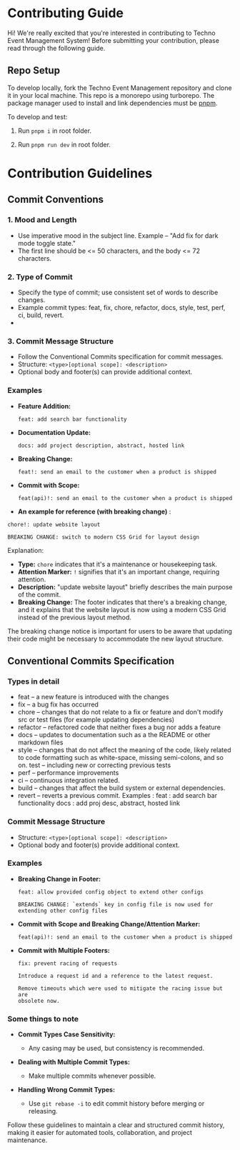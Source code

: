 # Contributing Guide

Hi! We're really excited that you're interested in contributing to Techno Event Management System! Before submitting your contribution, please read through the following guide.

## Repo Setup

To develop locally, fork the Techno Event Management repository and clone it in your local machine. This repo is a monorepo using turborepo. The package manager used to install and link dependencies must be [pnpm](https://pnpm.io/).

To develop and test:

1. Run `pnpm i` in root folder.

2. Run `pnpm run dev` in root folder.

# Contribution Guidelines

## Commit Conventions

### 1. Mood and Length

- Use imperative mood in the subject line. Example – "Add fix for dark mode toggle state."
- The first line should be <= 50 characters, and the body <= 72 characters.

### 2. Type of Commit

- Specify the type of commit; use consistent set of words to describe changes.
- Example commit types: feat, fix, chore, refactor, docs, style, test, perf, ci, build, revert.
-

### 3. Commit Message Structure

- Follow the Conventional Commits specification for commit messages.
- Structure: `<type>[optional scope]: <description>`
- Optional body and footer(s) can provide additional context.

### Examples

- **Feature Addition:**

  ```
  feat: add search bar functionality
  ```

- **Documentation Update:**

  ```
  docs: add project description, abstract, hosted link
  ```

- **Breaking Change:**

  ```
  feat!: send an email to the customer when a product is shipped
  ```

- **Commit with Scope:**

  ```
  feat(api)!: send an email to the customer when a product is shipped
  ```

- **An example for reference (with breaking change)** :

```
chore!: update website layout

BREAKING CHANGE: switch to modern CSS Grid for layout design
```

Explanation:

- **Type:** `chore` indicates that it's a maintenance or housekeeping task.
- **Attention Marker:** `!` signifies that it's an important change, requiring attention.
- **Description:** "update website layout" briefly describes the main purpose of the commit.
- **Breaking Change:** The footer indicates that there's a breaking change, and it explains that the website layout is now using a modern CSS Grid instead of the previous layout method.

The breaking change notice is important for users to be aware that updating their code might be necessary to accommodate the new layout structure.

## Conventional Commits Specification

### Types in detail

- feat – a new feature is introduced with the changes
- fix – a bug fix has occurred
- chore – changes that do not relate to a fix or feature and don't modify src or test files (for example updating dependencies)
- refactor – refactored code that neither fixes a bug nor adds a feature
- docs – updates to documentation such as a the README or other markdown files
- style – changes that do not affect the meaning of the code, likely related to code formatting such as white-space, missing semi-colons, and so on.
  test – including new or correcting previous tests
- perf – performance improvements
- ci – continuous integration related.
- build – changes that affect the build system or external dependencies.
- revert – reverts a previous commit.
  Examples : feat : add search bar functionality docs : add proj desc, abstract, hosted link

### Commit Message Structure

- Structure: `<type>[optional scope]: <description>`
- Optional body and footer(s) provide additional context.

### Examples

- **Breaking Change in Footer:**

  ```
  feat: allow provided config object to extend other configs

  BREAKING CHANGE: `extends` key in config file is now used for extending other config files
  ```

- **Commit with Scope and Breaking Change/Attention Marker:**

  ```
  feat(api)!: send an email to the customer when a product is shipped
  ```

- **Commit with Multiple Footers:**

  ```
  fix: prevent racing of requests

  Introduce a request id and a reference to the latest request.

  Remove timeouts which were used to mitigate the racing issue but are
  obsolete now.
  ```

### Some things to note

- **Commit Types Case Sensitivity:**

  - Any casing may be used, but consistency is recommended.

- **Dealing with Multiple Commit Types:**

  - Make multiple commits whenever possible.

- **Handling Wrong Commit Types:**
  - Use `git rebase -i` to edit commit history before merging or releasing.

Follow these guidelines to maintain a clear and structured commit history, making it easier for automated tools, collaboration, and project maintenance.
